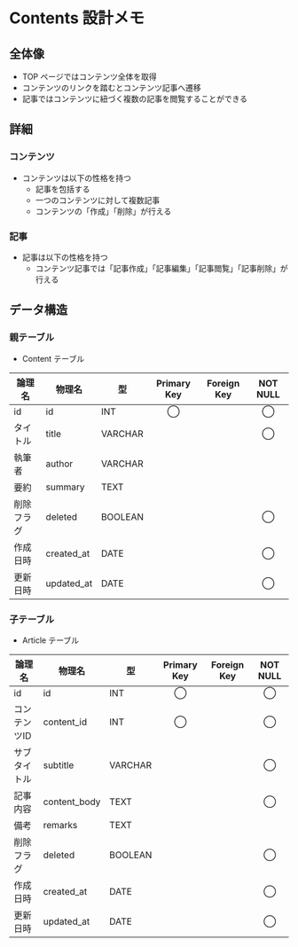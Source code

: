 # Contents 設計メモ

## 全体像
- TOP ページではコンテンツ全体を取得
- コンテンツのリンクを踏むとコンテンツ記事へ遷移
- 記事ではコンテンツに紐づく複数の記事を閲覧することができる

## 詳細
### コンテンツ
- コンテンツは以下の性格を持つ
    - 記事を包括する
    - 一つのコンテンツに対して複数記事
    - コンテンツの「作成」「削除」が行える

### 記事
- 記事は以下の性格を持つ
    - コンテンツ記事では「記事作成」「記事編集」「記事閲覧」「記事削除」が行える

## データ構造
### 親テーブル

- Content テーブル

| 論理名     | 物理名     | 型      | Primary Key | Foreign Key | NOT NULL |
|------------|------------|---------|:-----------:|:-----------:|:--------:|
| id         | id         | INT     | ◯           |             | ◯        |
| タイトル   | title      | VARCHAR |             |             | ◯        |
| 執筆者     | author     | VARCHAR |             |             |          |
| 要約       | summary    | TEXT    |             |             |          |
| 削除フラグ | deleted    | BOOLEAN |             |             | ◯        |
| 作成日時   | created_at | DATE    |             |             | ◯        |
| 更新日時   | updated_at | DATE    |             |             | ◯        |


### 子テーブル

- Article テーブル

| 論理名       | 物理名       | 型      | Primary Key | Foreign Key | NOT NULL |
|--------------|--------------|---------|:-----------:|:-----------:|:--------:|
| id           | id           | INT     | ◯           |             | ◯        |
| コンテンツID | content_id   | INT     | ◯           |             | ◯        |
| サブタイトル | subtitle     | VARCHAR |             |             | ◯        |
| 記事内容     | content_body | TEXT    |             |             | ◯        |
| 備考         | remarks      | TEXT    |             |             |          |
| 削除フラグ   | deleted      | BOOLEAN |             |             | ◯        |
| 作成日時     | created_at   | DATE    |             |             | ◯        |
| 更新日時     | updated_at   | DATE    |             |             | ◯        |



